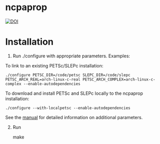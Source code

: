 # ncpaprop

[![DOI](https://zenodo.org/badge/413896280.svg)](https://zenodo.org/badge/latestdoi/413896280)

# Installation

1. Run ./configure with appropriate parameters.  Examples:

To link to an existing PETSc/SLEPc installation:

	./configure PETSC_DIR=/code/petsc SLEPC_DIR=/code/slepc PETSC_ARCH_REAL=arch-linux-c-real PETSC_ARCH_COMPLEX=arch-linux-c-complex --enable-autodependencies

To download and install PETSc and SLEPc locally to the ncpaprop installation:

	./configure --with-localpetsc --enable-autodependencies

See the [manual](./NCPA_prop_manual.pdf) for detailed information on additional parameters.

2. Run 

	make
